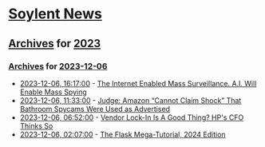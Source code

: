 # [Soylent News](../../../README.md)

## [Archives](../../index.md) for [2023](../index.md)

### [Archives](../../index.md) for [2023-12-06](index.md)

* [2023-12-06, 16:17:00](https://soylentnews.org/article.pl?sid=23/12/06/0318224&from=rss) - [The Internet Enabled Mass Surveillance. A.I. Will Enable Mass Spying](https://soylentnews.org/article.pl?sid=23/12/06/0318224&from=rss)
* [2023-12-06, 11:33:00](https://soylentnews.org/article.pl?sid=23/12/06/0214244&from=rss) - [Judge: Amazon “Cannot Claim Shock” That Bathroom Spycams Were Used as Advertised](https://soylentnews.org/article.pl?sid=23/12/06/0214244&from=rss)
* [2023-12-06, 06:52:00](https://soylentnews.org/article.pl?sid=23/12/06/0139254&from=rss) - [Vendor Lock-In Is A Good Thing? HP's CFO Thinks So](https://soylentnews.org/article.pl?sid=23/12/06/0139254&from=rss)
* [2023-12-06, 02:07:00](https://soylentnews.org/article.pl?sid=23/12/04/0618248&from=rss) - [The Flask Mega-Tutorial, 2024 Edition](https://soylentnews.org/article.pl?sid=23/12/04/0618248&from=rss)

